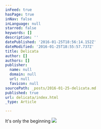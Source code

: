 ```yaml
---
inFeed: true
hasPage: true
inNav: false
inLanguage: null
starred: false
keywords: []
description: ''
datePublished: '2016-01-25T18:56:14.152Z'
dateModified: '2016-01-25T18:55:57.737Z'
title: Delicata
author: []
authors: []
publisher:
  name: null
  domain: null
  url: null
  favicon: null
sourcePath: _posts/2016-01-25-delicata.md
published: true
url: delicata/index.html
_type: Article

---
```

It's only the beginning
![](https://the-grid-user-content.s3-us-west-2.amazonaws.com/8137bfcd-dbd5-4c4d-8fac-b439b03fcb59.jpg)